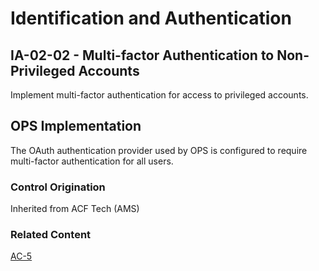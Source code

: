 # Identification and Authentication
## IA-02-02 - Multi-factor Authentication to Non-Privileged Accounts

Implement multi-factor authentication for access to privileged accounts.

## OPS Implementation

The OAuth authentication provider used by OPS is configured to require multi-factor authentication for all users.

### Control Origination

Inherited from ACF Tech (AMS)

### Related Content

[AC-5](../ac-05/index.md)
